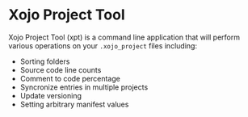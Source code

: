 Xojo Project Tool
============

Xojo Project Tool (xpt) is a command line application that will perform various operations
on your `.xojo_project` files including:

* Sorting folders
* Source code line counts
* Comment to code percentage
* Syncronize entries in multiple projects
* Update versioning
* Setting arbitrary manifest values
